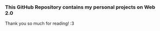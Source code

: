 ### This GitHub Repository contains my personal projects on Web 2.0

Thank you so much for reading! :3
